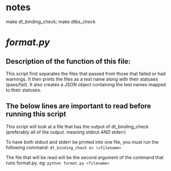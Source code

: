 # notes

make dt_binding_check; make dtbs_check

# *format.py*

## Description of the function of this file:

This script first separates the files that passed from those that failed or had warnings. It then prints the files as a test name along with their statuses (pass/fail). It also creates a JSON object containing the test names mapped to their statuses. 

## The below lines are important to read before running this script
This script will look at a file that has the output of dt_binding_check (preferably all of the output. meaning stdout *AND* stderr) 

To have both stdout and stderr be printed into one file, you must run the following command: `dt_binding_check &> \<filename>`

The file that will be read will be the second argument of the command that runs format.py. eg: `python format.py <filename>`


